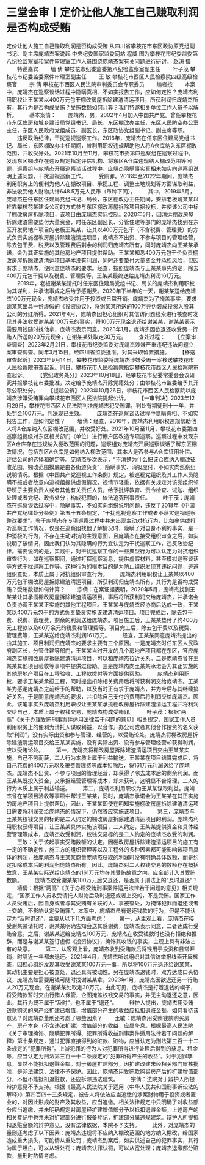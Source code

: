 # 三堂会审丨定价让他人施工自己赚取利润是否构成受贿

定价让他人施工自己赚取利润是否构成受贿
从四川省攀枝花市东区政协原党组副书记、副主席庞靖杰案说起
中央纪委国家监委网站 程威
图为攀枝花市纪委监委第八纪检监察室和案件审理室工作人员围绕庞靖杰案有关问题进行研讨。 赵涛 摄
　　特邀嘉宾
　　墙 倩 攀枝花市纪委监委第八纪检监察室副主任
　　叶子茂 攀枝花市纪委监委案件审理室副主任
　　王 敏 攀枝花市西区人民检察院四级高级检察官
　　宗 倩 攀枝花市西区人民法院审判委员会专职委员
　　编者按
　　本案中，庞靖杰在巡察谈话过程中隐瞒真相、不如实报告工作，应如何定性？庞靖杰利用职权让王某某以400万元包干棚改房屋拆除建渣清运项目，所获利润归庞靖杰所有，其行为是否构成受贿？受贿数额如何计算？我们特邀相关单位工作人员予以解析。
　　基本案情：
　　庞靖杰，男，2002年4月加入中国共产党。曾任攀枝花市东区住房和城乡建设局党组书记、局长，东区棚改办主任，东区人民防空办公室主任，东区人民政府党组成员、副区长，东区政协党组副书记、副主席等职。
　　违反政治纪律，干扰巡视巡察工作。2016年，庞靖杰在任东区住建局党组书记、局长，东区棚改办主任期间，曾利用职权违规帮助他人将A仓库纳入东区棚改范围，并收受好处。2021年10月至11月，攀枝花市委第四巡察组在巡察过程中，发现东区棚改存在违反规定指定评估机构、将东区A仓库违规纳入棚改范围等问题，巡察组与庞靖杰开展巡察谈话过程中，庞靖杰隐瞒事实真相未如实向巡察组说明上述问题，干扰巡视巡察工作。
　　受贿罪。2016年至2022年期间，庞靖杰利用职务上的便利为他人在棚改项目、承揽工程、调整土地规划等方面谋取利益，非法收受他人财物共计648.5万元人民币（币种下同）。
　　其中，2019年5月，庞靖杰在任东区住建局党组书记、局长，东区棚改办主任期间，安排老板峗某某以挂靠攀枝花某建设公司的方式参与东区棚改房屋拆除项目招投标，并使该公司中标了棚改房屋拆除项目，该项目由庞靖杰实际控制。2020年5月，因清运棚改房屋拆除建渣需要垫付大量资金，时任东区副区长、分管住建等部门的庞靖杰找到在东区开发房地产项目的老板王某某，让其以400万元包干（不含税费、管理费）的方式负责实施棚改房屋拆除建渣清运项目，庞靖杰不出资、不参与项目的管理经营，除去包干费、税费以及管理费后剩余的利润归庞靖杰所有，同时庞靖杰向王某某承诺，会为其正实施的其他房地产项目提供帮助。王某某知悉400万元包干价负责棚改房屋拆除建渣清运项目基本没有利润，同时还要垫付大量资金并承担风险，但因有求于庞靖杰，便同意庞靖杰的要求。经查，按照庞靖杰与王某某事先约定，除去400万元包干费以及税费、管理费等，王某某最终送给庞靖杰利润161万元。
　　2019年，老板谢某某请托时任东区住建局党组书记、局长的庞靖杰利用职权为其谋利，并承诺事成之后给予感谢费。2020年下半年的一天，谢某某送给庞靖杰100万元现金，庞靖杰收受并用于投资或日常开销。庞靖杰为了掩盖事实，要求谢某某出具一份虚假的《投资协议》，将谢某某所送的100万元伪装成投资入股其公司的分红所得。2021年4月，庞靖杰因担心组织对其信访问题线索进行核查时发现其非法收受谢某某100万元的事实，将100万元现金退还给谢某某，谢某某表示需要用钱随时找他拿，庞靖杰表示同意。2023年1月，庞靖杰因欲退还收受另一行贿人所送的20万元现金，在谢某某处取走30万元。
　　查处过程：
　　【立案审查调查】2023年2月21日，攀枝花市纪委监委对庞靖杰涉嫌严重违纪违法问题立案审查调查。同年3月15日，经四川省监委批准，对其采取留置措施。
　　【移送审查起诉】2023年9月14日，攀枝花市监委将庞靖杰涉嫌受贿一案移送攀枝花市人民检察院审查起诉。同日，攀枝花市人民检察院指定攀枝花市西区人民检察院审查起诉。
　　【党纪政务处分】2023年10月18日，经攀枝花市纪委常委会会议研究并报攀枝花市委批准，决定给予庞靖杰开除党籍处分；由攀枝花市监委给予其开除公职处分。
　　【提起公诉】2023年10月26日，攀枝花市西区人民检察院以庞靖杰涉嫌受贿罪向攀枝花市西区人民法院提起公诉。
　　【一审判决】2023年12月29日，攀枝花市西区人民法院判决庞靖杰犯受贿罪，判处有期徒刑十一年，并处罚金100万元。判决现已生效。
　　庞靖杰在巡察谈话过程中隐瞒真相、不如实报告工作，应如何定性？
　　墙倩：经查，2016年，庞靖杰利用职权违规帮助他人将A仓库纳入东区棚改范围，并收受好处。2021年10月至11月，攀枝花市委第四巡察组提级对东区相关部门（单位）进行棚户区改造专项巡察。巡察过程中发现东区A仓库存在违规纳入棚改范围的问题，巡察组对庞靖杰开展巡察谈话了解东区棚改情况，包括东区A仓库是如何纳入棚改范围、其本人是否参与A仓库征用补偿、评估公司的选择和确定等。庞靖杰多次表示，“不清楚为什么把该仓库纳入棚改征收范围，棚改范围摸底是由各街道负责”，隐瞒事实、消极应付，不如实向巡察组说明情况。根据《中国共产党巡视工作条例》规定，被巡视党组织及其工作人员隐瞒不报或者故意向巡视组提供虚假情况，视情节轻重，依据有关规定对该党组织领导班子主要负责人或者其他有关责任人员，给予批评教育、责令检查、诫勉、组织处理或者党纪、政务处分；构成犯罪的，依法追究刑事责任。
　　叶子茂：庞靖杰在巡察谈话过程中，隐瞒事实，不如实向组织说明问题，违反了2018年《中国共产党纪律处分条例》第五十五条规定，“干扰巡视巡察工作或者不落实巡视巡察整改要求”。鉴于庞靖杰在专项巡察过程中并未出现主动对抗行为，比如串供或打听巡察工作情况，仅是在巡察组找他了解情况时，隐瞒了对自身不利的事实，是一种消极的行为，不存在主动对抗的主观意图，且庞靖杰在接受组织审查之后，如实说明了该情况，因此我们认为其隐瞒的行为宜认定为干扰巡察工作，违反政治纪律。需要说明的是，实践中，对干扰巡察工作的一些典型行为可以认定为对抗组织审查行为，如在巡察期间，通过打探巡察消息，提供虚假材料，甚至模拟巡察谈话等方式干扰巡察工作等。这种行为的根本目的是为防止组织发现其违纪问题，逃避组织查处，本质上属于对抗组织审查行为。
　　庞靖杰利用职权让王某某以400万元包干棚改房屋拆除建渣清运项目，所获利润归庞靖杰所有，其行为是否构成受贿？受贿数额如何计算？
　　宗倩：在案证据表明，2020年5月，庞靖杰找到王某某让其承揽棚改房屋拆除建渣清运项目，事后将所获利润交给庞靖杰，并承诺会负责协调王某某正实施的其他工程项目。王某某与庞靖杰经协商后达成一致，王某某以400万元包干的方式负责垫资实施该建渣清运项目。项目完成后，除去包干费、税费、管理费，剩余的利润送给庞靖杰。项目施工后，王某某垫付了约400万元工程款以及66万余元的税费和管理费等。项目完工后，除去包干费以及税费、管理费等，王某某送给庞靖杰利润161万元。
　　经查，王某某同意庞靖杰提出的由其施工、项目利润归庞靖杰的要求主要有三个原因。一是庞靖杰时任东区人民政府副区长，分管住建等部门，王某某当时开发的几个房地产项目都在东区，答应庞靖杰实施棚改房屋拆除建渣清运项目，可以和庞靖杰拉近关系。二是庞靖杰曾在王某某其他项目验收等事项中提供过帮助。三是庞靖杰向王某某承诺会为其正实施的其他房地产项目在工程验收、工程款拨付等方面提供帮助。
　　庞靖杰利用职权，要求王某某承揽工程，同时提出扣除相关费用后将所获利润交给庞靖杰。王某某为感谢庞靖杰之前给予的帮助，以及当时正有求于庞靖杰，并为今后与其继续搞好关系，于是同意庞靖杰的要求，并扣除自己支付的费用后将利润交给庞靖杰。因此，该笔事实系庞靖杰利用职权让王某某承揽棚改房屋拆除建渣清运工程并将利润交给自己，本质上属于权钱交易，庞靖杰构成受贿罪。
　　叶子茂：根据“两高”《关于办理受贿刑事案件适用法律若干问题的意见》相关规定，国家工作人员利用职务上的便利为请托人谋取利益，以合作开办公司或者其他合作投资的名义获取“利润”，没有实际出资和参与管理、经营的，以受贿论处。庞靖杰将棚改房屋拆除建渣清运项目交给王某某实施，没有实际出资、没有参与管理经营却获得利润，应以受贿论处。
　　第一，庞靖杰将棚改房屋拆除建渣清运项目交由王某某实施，自己不劳而获，二人行为本质上属于利益输送。王某某在项目结算完成后，将自己花费的400万元以及税费管理费等成本扣除后，将161万元利润送给了庞靖杰。庞靖杰不出资、不参与项目的管理经营，却获得了除去成本后的剩余利润。而王某某既投入资金，又承担经营管理等成本，却未获利，这明显不合常理，二人的行为本质上属于利益输送。
　　第二，庞靖杰利用职权为王某某谋取利益。庞靖杰曾在某项目验收等事项中帮过王某某，同时，庞靖杰承诺会为王某某在其正实施的房地产项目上提供帮助，因此，王某某即使在明知实施棚改房屋拆除建渣清运项目需要将利润交给庞靖杰的情况下，仍然答应实施该项目。
　　第三，庞靖杰与王某某权钱交易的标的是二人约定的棚改房屋拆除建渣清运项目的利润。庞靖杰利用职权获得项目，让王某某具体实施该项目，二人约定，王某某提供资金和具体经营管理等成本，庞靖杰收受利润，权钱交易标的是二人约定的庞靖杰收受的利润。
　　王敏：关于该起事实受贿数额的认定。因棚改房屋拆除建渣清运项目的施工有一定的不确定性，施工方的组织管理等以及工程外的多种因素都可能影响该项目具体的利润，故庞靖杰与王某某商量庞靖杰获取的利润时没有明确具体数额，而是约定扣除成本后的利润归庞靖杰所有。因此，庞靖杰对二人权钱交易的数额存在概括故意，王某某实际送给庞靖杰的161万元均在其受贿故意之内，应全部计入其受贿数额。
　　庞靖杰收受谢某某100万元后又退还，是否属于刑法上的“及时退还”？
　　墙倩：根据“两高”《关于办理受贿刑事案件适用法律若干问题的意见》相关规定，“国家工作人员收受请托人财物后及时退还或者上交的，不是受贿。国家工作人员受贿后，因自身或者与其受贿有关联的人、事被查处，为掩饰犯罪而退还或者上交的，不影响认定受贿罪”。本案中，庞靖杰虽有退还钱款的行为，但是不能认定为“及时退还”，主要从以下几方面考虑：
　　第一，从主观上看，庞靖杰在接受谢某某请托时，谢某某明确告知会送其感谢费，庞靖杰表示同意，二者达成行受贿合意。之后，谢某某送给庞靖杰100万元，庞靖杰在收受钱款时也没有拒绝和推辞，而是与谢某某签订虚假《投资协议》，掩饰其收钱的事实，主观上具有非法占有的故意。
　　第二，从客观上看，庞靖杰收到受贿款后将钱用于投资和日常开销，时隔近一年都未退还。2021年4月，庞靖杰听说组织对其信访举报线索开展核查，因担心组织发现其收受谢某某100万元一事，所以将100万元退还给谢某某，其动机主要是担心被查处，退还具有被动性。另在庞靖杰退钱时，双方达成口头协议，庞靖杰如需要用钱可随时找谢某某拿。2023年1月，庞靖杰因欲退还另一行贿人20万元现金，在谢某某处取走30万元。由此可见，庞靖杰是打着退钱的幌子，将受贿款暂时交由行贿人保管，企图掩盖权钱交易的事实，并无主动退还之意，因此，其行为既不属于“及时”，也不属于“退还”。
　　辩护人提出，庞靖杰用受贿钱款购买的房产经扩建已增值，增值部分产生的收益应抵扣退赃金额，如何看待该意见？对庞靖杰量刑还考虑了哪些因素？
　　王敏：庞靖杰用受贿钱款购买房产，房产本身（不含违法扩建）增值部分的收益，应属孳息。根据最高人民法院《关于审理掩饰、隐瞒犯罪所得、犯罪所得收益刑事案件适用法律若干问题的解释》第十条规定，通过犯罪直接得到的赃款、赃物，应当认定为刑法第三百一十二条规定的“犯罪所得”。上游犯罪的行为人对犯罪所得进行处理后得到的孳息、租金等，应当认定为刑法第三百一十二条规定的“犯罪所得产生的收益”。对于犯罪孳息，显然不能抵扣退赃金额。对于房屋扩建部分，因扩建改建未经相关部门审核批准，是非法建筑，法律不予保护。因此，庞靖杰用受贿款购买房产后的扩建增值部分，不但不能抵扣退赃款，还应拆除违法建筑。
　　宗倩：法院对于辩护人所提辩护意见不予支持。根据《最高人民法院关于适用〈中华人民共和国刑事诉讼法的解释〉》第四百四十三条规定，被告人将依法应当追缴的涉案财物用于投资或者置业的，对因此形成的财产及其收益，应当追缴。相关法律规定中只明确了对收益部分应当追缴，并未明确规定对房屋经扩建增值部分予以抵扣退赃金额。上述房产的相关登记中也并未对扩建部分进行报备登记，扩建部分属违规建筑。辩护人所提抵扣退赃金额的辩护意见，没有法律依据，本院不予支持。
　　此外，对庞靖杰的量刑还考虑了以下因素：庞靖杰违规将不应纳入棚改范围的地方纳入棚改，给国家造成重大损失，可酌情从重处罚；庞靖杰到案后，如实供述自己的犯罪事实，其行为属于坦白，可以从轻处罚；庞靖杰认罪认罚，可以从宽处理；庞靖杰退缴部分赃款，量刑时酌情考虑。
